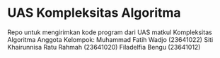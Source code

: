# UAS Kompleksitas Algoritma
Repo untuk mengirimkan kode program dari UAS matkul Kompleksitas Algoritma
Anggota Kelompok:
Muhammad Fatih Wadjo (23641022)
Siti Khairunnisa Ratu Rahmah (23641020)
Filadelfia Bengu (23641012)
